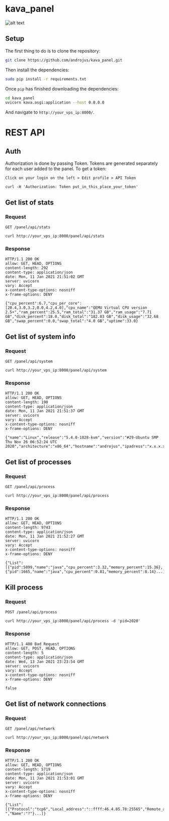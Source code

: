 # kava_panel
![alt text](https://i.imgur.com/Q3ckJlJ.png)

## Setup

The first thing to do is to clone the repository:

```sh
git clone https://github.com/androjus/kava_panel.git
```

Then install the dependencies:

```sh
sudo pip install -r requirements.txt
```

Once `pip` has finished downloading the dependencies:
```sh
cd kava_panel
uvicorn kava.asgi:application --host 0.0.0.0
```
And navigate to `http://your_vps_ip:8000/`.

# REST API

## Auth

Authorization is done by passing Token. Tokens are generated separately for each user added to the panel.
To get a token:

`Click on your login on the left > Edit profile > API Token`

    curl -H 'Authorization: Token put_in_this_place_your_token'

## Get list of stats

### Request

`GET /panel/api/stats`

    curl http://your_vps_ip:8000/panel/api/stats

### Response

    HTTP/1.1 200 OK
    allow: GET, HEAD, OPTIONS
    content-length: 292
    content-type: application/json
    date: Mon, 11 Jan 2021 21:51:02 GMT
    server: uvicorn
    vary: Accept
    x-content-type-options: nosniff
    x-frame-options: DENY

    {"cpu_percent":6.7,"cpu_per_core":[20.4,3.0,3.2,0.0,4.2,4.0],"cpu_name":"QEMU Virtual CPU version 2.5+","ram_percent":25.5,"ram_total":"31.37 GB","ram_usage":"7.71 GB","disk_percent":18.0,"disk_total":"182.03 GB","disk_usage":"32.68 GB","swap_percent":0.0,"swap_total":"4.0 GB","uptime":33.0}

## Get list of system info

### Request

`GET /panel/api/system`

    curl http://your_vps_ip:8000/panel/api/system

### Response

    HTTP/1.1 200 OK
    allow: GET, HEAD, OPTIONS
    content-length: 190
    content-type: application/json
    date: Mon, 11 Jan 2021 21:51:37 GMT
    server: uvicorn
    vary: Accept
    x-content-type-options: nosniff
    x-frame-options: DENY

    {"name":"Linux","release":"5.4.0-1028-kvm","version":"#29-Ubuntu SMP Thu Nov 26 06:52:24 UTC 2020","architecture":"x86_64","hostname":"androjus","ipadress":"x.x.x.x","processor":"x86_64"}
    
## Get list of processes

### Request

`GET /panel/api/process`

    curl http://your_vps_ip:8000/panel/api/process

### Response

    HTTP/1.1 200 OK
    allow: GET, HEAD, OPTIONS
    content-length: 9743
    content-type: application/json
    date: Mon, 11 Jan 2021 21:52:27 GMT
    server: uvicorn
    vary: Accept
    x-content-type-options: nosniff
    x-frame-options: DENY

    {"List":[{"pid":5899,"name":"java","cpu_percent":3.32,"memory_percent":15.36},{"pid":1665,"name":"java","cpu_percent":0.81,"memory_percent":8.14}...]}
    
## Kill process

### Request

`POST /panel/api/process`

    curl http://your_vps_ip:8000/panel/api/process -d 'pid=2020'

### Response

    HTTP/1.1 400 Bad Request
    allow: GET, POST, HEAD, OPTIONS
    content-length: 5
    content-type: application/json
    date: Wed, 13 Jan 2021 23:23:54 GMT
    server: uvicorn
    vary: Accept
    x-content-type-options: nosniff
    x-frame-options: DENY

    false

## Get list of network connections

### Request

`GET /panel/api/network`

    curl http://your_vps_ip:8000/panel/api/network

### Response

    HTTP/1.1 200 OK
    allow: GET, HEAD, OPTIONS
    content-length: 5719
    content-type: application/json
    date: Mon, 11 Jan 2021 21:53:01 GMT
    server: uvicorn
    vary: Accept
    x-content-type-options: nosniff
    x-frame-options: DENY

    {"List":[{"Protocol":"tcp6","Local_address":"::ffff:46.4.85.78:25565","Remote_address":"::ffff:77.252.45.76:49720","Status:":"TIME_WAIT","PID":"-","Name":"?"}...]}
